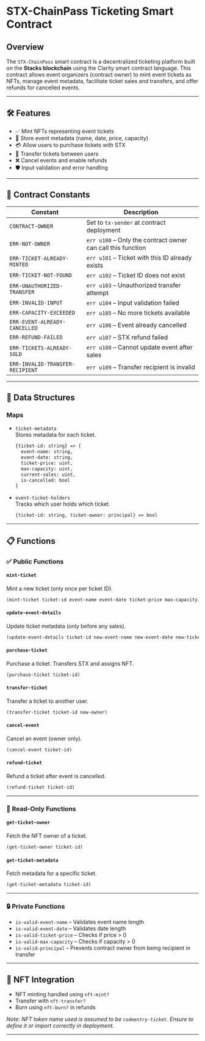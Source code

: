 # STX-ChainPass Ticketing Smart Contract

## Overview

The `STX-ChainPass` smart contract is a decentralized ticketing platform built on the **Stacks blockchain** using the Clarity smart contract language. This contract allows event organizers (contract owner) to mint event tickets as NFTs, manage event metadata, facilitate ticket sales and transfers, and offer refunds for cancelled events.

---

## 🛠️ Features

- ✅ Mint NFTs representing event tickets  
- 📆 Store event metadata (name, date, price, capacity)  
- 💳 Allow users to purchase tickets with STX  
- 🔄 Transfer tickets between users  
- ❌ Cancel events and enable refunds  
- 🛡️ Input validation and error handling  

---

## 🔐 Contract Constants

| Constant | Description |
|---------|-------------|
| `CONTRACT-OWNER` | Set to `tx-sender` at contract deployment |
| `ERR-NOT-OWNER` | `err u100` – Only the contract owner can call this function |
| `ERR-TICKET-ALREADY-MINTED` | `err u101` – Ticket with this ID already exists |
| `ERR-TICKET-NOT-FOUND` | `err u102` – Ticket ID does not exist |
| `ERR-UNAUTHORIZED-TRANSFER` | `err u103` – Unauthorized transfer attempt |
| `ERR-INVALID-INPUT` | `err u104` – Input validation failed |
| `ERR-CAPACITY-EXCEEDED` | `err u105` – No more tickets available |
| `ERR-EVENT-ALREADY-CANCELLED` | `err u106` – Event already cancelled |
| `ERR-REFUND-FAILED` | `err u107` – STX refund failed |
| `ERR-TICKETS-ALREADY-SOLD` | `err u108` – Cannot update event after sales |
| `ERR-INVALID-TRANSFER-RECIPIENT` | `err u109` – Transfer recipient is invalid |

---

## 📂 Data Structures

### Maps

- `ticket-metadata`  
  Stores metadata for each ticket.
  ```clojure
  {ticket-id: string} => {
    event-name: string,
    event-date: string,
    ticket-price: uint,
    max-capacity: uint,
    current-sales: uint,
    is-cancelled: bool
  }
  ```

- `event-ticket-holders`  
  Tracks which user holds which ticket.
  ```clojure
  {ticket-id: string, ticket-owner: principal} => bool
  ```

---

## 📋 Functions

### ✅ Public Functions

#### `mint-ticket`
Mint a new ticket (only once per ticket ID).
```clojure
(mint-ticket ticket-id event-name event-date ticket-price max-capacity)
```

#### `update-event-details`
Update ticket metadata (only before any sales).
```clojure
(update-event-details ticket-id new-event-name new-event-date new-ticket-price)
```

#### `purchase-ticket`
Purchase a ticket. Transfers STX and assigns NFT.
```clojure
(purchase-ticket ticket-id)
```

#### `transfer-ticket`
Transfer a ticket to another user.
```clojure
(transfer-ticket ticket-id new-owner)
```

#### `cancel-event`
Cancel an event (owner only).
```clojure
(cancel-event ticket-id)
```

#### `refund-ticket`
Refund a ticket after event is cancelled.
```clojure
(refund-ticket ticket-id)
```

---

### 📖 Read-Only Functions

#### `get-ticket-owner`
Fetch the NFT owner of a ticket.
```clojure
(get-ticket-owner ticket-id)
```

#### `get-ticket-metadata`
Fetch metadata for a specific ticket.
```clojure
(get-ticket-metadata ticket-id)
```

---

### 🔒 Private Functions

- `is-valid-event-name` – Validates event name length
- `is-valid-event-date` – Validates date length
- `is-valid-ticket-price` – Checks if price > 0
- `is-valid-max-capacity` – Checks if capacity > 0
- `is-valid-principal` – Prevents contract owner from being recipient in transfer

---

## 🔄 NFT Integration

- NFT minting handled using `nft-mint?`
- Transfer with `nft-transfer?`
- Burn using `nft-burn?` in refunds

_Note: NFT token name used is assumed to be `codeentry-ticket`. Ensure to define it or import correctly in deployment._

---